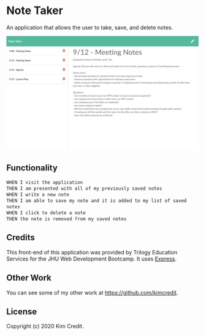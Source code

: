 # Note Taker
An application that allows the user to take, save, and delete notes. 

<img src="images/example.png" width="700">

## Functionality 
```
WHEN I visit the application
THEN I am presented with all of my previously saved notes
WHEN I write a new note
THEN I am able to save my note and it is added to my list of saved notes
WHEN I click to delete a note
THEN the note is removed from my saved notes
```

## Credits
This front-end of this application was provided by Trilogy Education Services for the JHU Web Development Bootcamp. It uses
[Express](https://www.npmjs.com/package/express).

## Other Work
You can see some of my other work at <https://github.com/kimcredit>.    

## License
Copyright (c) 2020 Kim Credit.